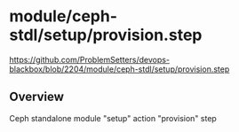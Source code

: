 # module/ceph-stdl/setup/provision.step

https://github.com/ProblemSetters/devops-blackbox/blob/2204/module/ceph-stdl/setup/provision.step

## Overview

Ceph standalone module "setup" action "provision" step


